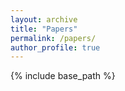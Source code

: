 ```yaml
---
layout: archive
title: "Papers"
permalink: /papers/
author_profile: true
---
```


<object data="{{ site.url }}{{ site.baseurl }}/files/EVOQUER.pdf" width="1000" height="1000" type="application/pdf"></object>

{% include base_path %}

